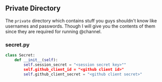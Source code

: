 ## Private Directory
The `private` directory which contains stuff you guys shouldn't know like usernames and passwords. Though I will give you the contents of them since they are required for running @channel.


### secret.py
```py
class Secret:
	def __init__(self):
		self.session_secret = "<session secret key>""
		self.github_client_id = "<github client id>"
		self.github_client_secret = "<github client secret>"
```